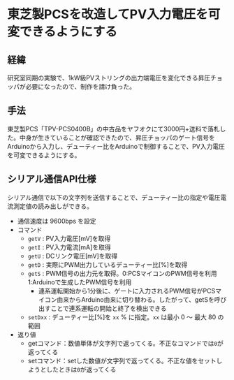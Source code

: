 # 東芝製PCSを改造してPV入力電圧を可変できるようにする
## 経緯
研究室同期の実験で、1kW級PVストリングの出力端電圧を変化できる昇圧チョッパが必要になったので、制作を請け負った。

## 手法
東芝製PCS「TPV-PCS0400B」の中古品をヤフオクにて3000円+送料で落札した。中身が生きていることが確認できたので、昇圧チョッパのゲート信号をArduinoから入力し、デューティー比をArduinoで制御することで、PV入力電圧を可変できるようにする。

## シリアル通信API仕様
シリアル通信で以下の文字列を送信することで、デューティー比の指定や電圧電流測定値の読み出しができる。
- 通信速度は 9600bps を設定
- コマンド
  - `getV` : PV入力電圧[mV]を取得
  - `getI` : PV入力電流[mA]を取得
  - `getU` : DCリンク電圧[mV]を取得
  - `getD` : 実際にPWM出力しているデューティー比[%]を取得
  - `getS` : PWM信号の出力元を取得。0:PCSマイコンのPWM信号を利用 1:Arduinoで生成したPWM信号を利用
    - 連系運転開始から1分後に、ゲートに入力されるPWM信号がPCSマイコン由来からArduino由来に切り替わる。したがって、getSを呼び出すことで連系運転の開始と終了を検出できる
  - `setDxx` : デューティー比[%]を `xx` % に指定。`xx` は最小 0 ～ 最大 80 の範囲
- 返り値
  - getコマンド：数値単体が文字列で返ってくる。不正なコマンドでは`0`が返ってくる
  - setコマンド：setした数値が文字列で返ってくる。不正な値をセットしようとしたときは`0`が返ってくる